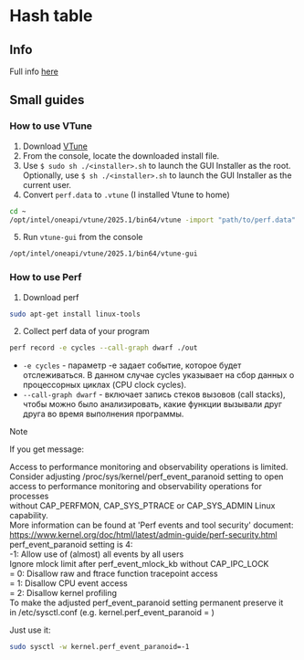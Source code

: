 # Hash table

## Info

Full info [here](https://nbviewer.org/github/Matvey787/hashTable/blob/main/info.ipynb)

## Small guides

### How to use VTune

1. Download [VTune](https://www.intel.com/content/www/us/en/developer/tools/oneapi/vtune-profiler-download.html?operatingsystem=linux&linux-install-type=online)
2. From the console, locate the downloaded install file.
3. Use `$ sudo sh ./<installer>.sh` to launch the GUI Installer as the root.  
Optionally, use `$ sh ./<installer>.sh` to launch the GUI Installer as the current user.  
4. Convert `perf.data` to `.vtune` (I installed Vtune to home) 

```bash
cd ~
/opt/intel/oneapi/vtune/2025.1/bin64/vtune -import "path/to/perf.data" -r "path/where/you/waant/to/save/file.vtune"  
```

5. Run `vtune-gui` from the console 

```bash
/opt/intel/oneapi/vtune/2025.1/bin64/vtune-gui 
```

### How to use Perf

1. Download perf

```bash
sudo apt-get install linux-tools
```

2. Collect perf data of your program

```bash
perf record -e cycles --call-graph dwarf ./out
```

- `-e cycles` - параметр -e задает событие, которое будет отслеживаться. В данном случае cycles указывает на сбор данных о процессорных циклах (CPU clock cycles).
- `--call-graph dwarf` - включает запись стеков вызовов (call stacks), чтобы можно было анализировать, какие функции вызывали друг друга во время выполнения программы.

>[!NOTE]  
>If you get message:
>
>Access to performance monitoring and observability operations is limited.  
>Consider adjusting /proc/sys/kernel/perf_event_paranoid setting to open  
>access to performance monitoring and observability operations for processes  
>without CAP_PERFMON, CAP_SYS_PTRACE or CAP_SYS_ADMIN Linux capability.  
>More information can be found at 'Perf events and tool security' document:  
>https://www.kernel.org/doc/html/latest/admin-guide/perf-security.html  
>perf_event_paranoid setting is 4:  
>  -1: Allow use of (almost) all events by all users  
>      Ignore mlock limit after perf_event_mlock_kb without CAP_IPC_LOCK  
>= 0: Disallow raw and ftrace function tracepoint access  
>= 1: Disallow CPU event access  
>= 2: Disallow kernel profiling  
>To make the adjusted perf_event_paranoid setting permanent preserve it  
>in /etc/sysctl.conf (e.g. kernel.perf_event_paranoid = <setting>)  
>
>Just use it:
>
>```bash
>sudo sysctl -w kernel.perf_event_paranoid=-1  
>```
